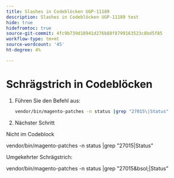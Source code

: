 ```yaml
---
title: Slashes in Codeblöcken UGP-11189
description: Slashes in Codeblöcken UGP-11189 test
hide: true
hidefromtoc: true
source-git-commit: 4fc9b739d18941d276b88f8799163523c8bd5f85
workflow-type: tm+mt
source-wordcount: '45'
ht-degree: 4%

---
```


# Schrägstrich in Codeblöcken

1. Führen Sie den Befehl aus:

   ```bash
   vendor/bin/magento-patches -n status |grep "27015\|Status"
   ```

1. Nächster Schritt

Nicht im Codeblock

vendor/bin/magento-patches -n status |grep &quot;27015\|Status&quot;

Umgekehrter Schrägstrich:

vendor/bin/magento-patches -n status |grep &quot;27015&amp;bsol;|Status&quot;

